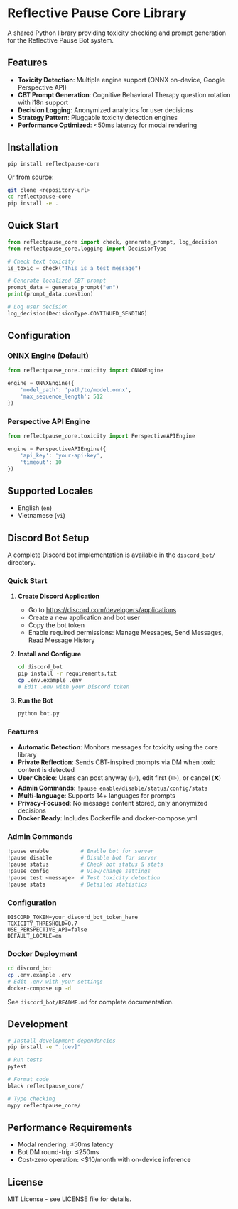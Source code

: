 # Reflective Pause Core Library

A shared Python library providing toxicity checking and prompt generation for the Reflective Pause Bot system.

## Features

- **Toxicity Detection**: Multiple engine support (ONNX on-device, Google Perspective API)
- **CBT Prompt Generation**: Cognitive Behavioral Therapy question rotation with i18n support
- **Decision Logging**: Anonymized analytics for user decisions
- **Strategy Pattern**: Pluggable toxicity detection engines
- **Performance Optimized**: <50ms latency for modal rendering

## Installation

```bash
pip install reflectpause-core
```

Or from source:

```bash
git clone <repository-url>
cd reflectpause-core
pip install -e .
```

## Quick Start

```python
from reflectpause_core import check, generate_prompt, log_decision
from reflectpause_core.logging import DecisionType

# Check text toxicity
is_toxic = check("This is a test message")

# Generate localized CBT prompt
prompt_data = generate_prompt("en")
print(prompt_data.question)

# Log user decision
log_decision(DecisionType.CONTINUED_SENDING)
```

## Configuration

### ONNX Engine (Default)

```python
from reflectpause_core.toxicity import ONNXEngine

engine = ONNXEngine({
    'model_path': 'path/to/model.onnx',
    'max_sequence_length': 512
})
```

### Perspective API Engine

```python
from reflectpause_core.toxicity import PerspectiveAPIEngine

engine = PerspectiveAPIEngine({
    'api_key': 'your-api-key',
    'timeout': 10
})
```

## Supported Locales

- English (`en`)
- Vietnamese (`vi`)

## Discord Bot Setup

A complete Discord bot implementation is available in the `discord_bot/` directory.

### Quick Start

1. **Create Discord Application**
   - Go to https://discord.com/developers/applications
   - Create a new application and bot user
   - Copy the bot token
   - Enable required permissions: Manage Messages, Send Messages, Read Message History

2. **Install and Configure**
   ```bash
   cd discord_bot
   pip install -r requirements.txt
   cp .env.example .env
   # Edit .env with your Discord token
   ```

3. **Run the Bot**
   ```bash
   python bot.py
   ```

### Features

- **Automatic Detection**: Monitors messages for toxicity using the core library
- **Private Reflection**: Sends CBT-inspired prompts via DM when toxic content is detected
- **User Choice**: Users can post anyway (✅), edit first (✏️), or cancel (❌)
- **Admin Commands**: `!pause enable/disable/status/config/stats`
- **Multi-language**: Supports 14+ languages for prompts
- **Privacy-Focused**: No message content stored, only anonymized decisions
- **Docker Ready**: Includes Dockerfile and docker-compose.yml

### Admin Commands

```bash
!pause enable          # Enable bot for server
!pause disable         # Disable bot for server  
!pause status          # Check bot status & stats
!pause config          # View/change settings
!pause test <message>  # Test toxicity detection
!pause stats           # Detailed statistics
```

### Configuration

```env
DISCORD_TOKEN=your_discord_bot_token_here
TOXICITY_THRESHOLD=0.7
USE_PERSPECTIVE_API=false
DEFAULT_LOCALE=en
```

### Docker Deployment

```bash
cd discord_bot
cp .env.example .env
# Edit .env with your settings
docker-compose up -d
```

See `discord_bot/README.md` for complete documentation.

## Development

```bash
# Install development dependencies
pip install -e ".[dev]"

# Run tests
pytest

# Format code
black reflectpause_core/

# Type checking
mypy reflectpause_core/
```

## Performance Requirements

- Modal rendering: ≤50ms latency
- Bot DM round-trip: ≤250ms
- Cost-zero operation: <$10/month with on-device inference

## License

MIT License - see LICENSE file for details.